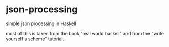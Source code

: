 # json-processing
simple json processing in Haskell

most of this is taken from the book "real world haskell" and from the "write yourself a scheme" tutorial.
